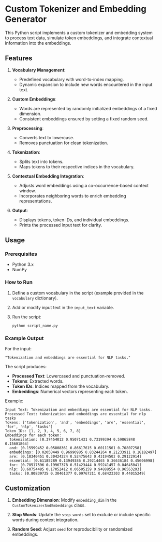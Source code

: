 # Custom Tokenizer and Embedding Generator

This Python script implements a custom tokenizer and embedding system to process text data, simulate token embeddings, and integrate contextual information into the embeddings.

## Features

1. **Vocabulary Management**:
   - Predefined vocabulary with word-to-index mapping.
   - Dynamic expansion to include new words encountered in the input text.

2. **Custom Embeddings**:
   - Words are represented by randomly initialized embeddings of a fixed dimension.
   - Consistent embeddings ensured by setting a fixed random seed.

3. **Preprocessing**:
   - Converts text to lowercase.
   - Removes punctuation for clean tokenization.

4. **Tokenization**:
   - Splits text into tokens.
   - Maps tokens to their respective indices in the vocabulary.

5. **Contextual Embedding Integration**:
   - Adjusts word embeddings using a co-occurrence-based context window.
   - Incorporates neighboring words to enrich embedding representations.

6. **Output**:
   - Displays tokens, token IDs, and individual embeddings.
   - Prints the processed input text for clarity.

## Usage

### Prerequisites
- Python 3.x
- NumPy

### How to Run

1. Define a custom vocabulary in the script (example provided in the `vocabulary` dictionary).
2. Add or modify input text in the `input_text` variable.
3. Run the script:

   ```bash
   python script_name.py
   ```

### Example Output

For the input:
```text
"Tokenization and embeddings are essential for NLP tasks."
```

The script produces:
- **Processed Text**: Lowercased and punctuation-removed.
- **Tokens**: Extracted words.
- **Token IDs**: Indices mapped from the vocabulary.
- **Embeddings**: Numerical vectors representing each token.

Example:
```text
Input Text: Tokenization and embeddings are essential for NLP tasks.
Processed Text: tokenization and embeddings are essential for nlp tasks
Tokens: ['tokenization', 'and', 'embeddings', 'are', 'essential', 'for', 'nlp', 'tasks']
Token IDs: [1, 2, 3, 4, 5, 6, 7, 8]
Embeddings for each token:
  tokenization: [0.37454012 0.95071431 0.73199394 0.59865848 0.15601864]
  and: [0.15599452 0.05808361 0.86617615 0.60111501 0.70807258]
  embeddings: [0.02058449 0.96990985 0.83244264 0.21233911 0.18182497]
  are: [0.18340451 0.30424224 0.52475643 0.43194502 0.29122914]
  essential: [0.61185289 0.13949386 0.29214465 0.36636184 0.45606998]
  for: [0.78517596 0.19967378 0.51423444 0.59241457 0.04645041]
  nlp: [0.60754485 0.17052412 0.06505159 0.94888554 0.96563203]
  tasks: [0.80839735 0.30461377 0.09767211 0.68423303 0.44015249]
```

## Customization

1. **Embedding Dimension**:
   Modify `embedding_dim` in the `CustomTokenizerAndEmbeddings` class.

2. **Stop Words**:
   Update the `stop_words` set to exclude or include specific words during context integration.

3. **Random Seed**:
   Adjust `seed` for reproducibility or randomized embeddings.

